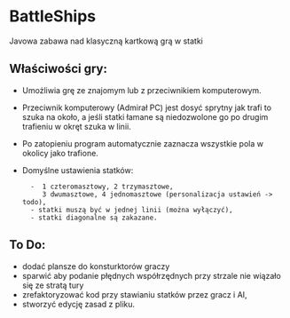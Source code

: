 # BattleShips
Javowa zabawa nad klasyczną kartkową grą w statki

Właściwości gry:
-

- Umożliwia grę ze znajomym lub z przeciwnikiem komputerowym.
- Przeciwnik komputerowy (Admirał PC) jest dosyć sprytny jak trafi to szuka na około,
 a jeśli statki łamane są niedozwolone go po drugim trafieniu w okręt szuka w linii.
- Po zatopieniu program automatycznie zaznacza wszystkie pola w okolicy jako trafione.
- Domyślne ustawienia statków: 

        -  1 czteromasztowy, 2 trzymasztowe,
           3 dwumasztowe, 4 jednomasztowe (personalizacja ustawień -> todo),
        - statki muszą być w jednej linii (można wyłączyć),
        - statki diagonalne są zakazane.

To Do:
-
- dodać plansze do konsturktorów graczy
- sparwić aby podanie płędnych współrzędnych przy strzale nie wiązało się ze stratą tury
- zrefaktoryzować kod przy stawianiu statków przez gracz i AI,
- stworzyć edycję zasad z pliku.


